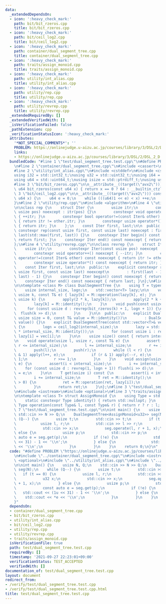 ```yaml
---
data:
  _extendedDependsOn:
  - icon: ':heavy_check_mark:'
    path: bit/bit_rzeros.cpp
    title: bit/bit_rzeros.cpp
  - icon: ':heavy_check_mark:'
    path: bit/ceil_log2.cpp
    title: bit/ceil_log2.cpp
  - icon: ':heavy_check_mark:'
    path: container/dual_segment_tree.cpp
    title: container/dual_segment_tree.cpp
  - icon: ':heavy_check_mark:'
    path: traits/assign_monoid.cpp
    title: traits/assign_monoid.cpp
  - icon: ':heavy_check_mark:'
    path: utility/int_alias.cpp
    title: utility/int_alias.cpp
  - icon: ':heavy_check_mark:'
    path: utility/rep.cpp
    title: utility/rep.cpp
  - icon: ':heavy_check_mark:'
    path: utility/revrep.cpp
    title: utility/revrep.cpp
  _extendedRequiredBy: []
  _extendedVerifiedWith: []
  _isVerificationFailed: false
  _pathExtension: cpp
  _verificationStatusIcon: ':heavy_check_mark:'
  attributes:
    '*NOT_SPECIAL_COMMENTS*': ''
    PROBLEM: https://onlinejudge.u-aizu.ac.jp/courses/library/3/DSL/2/DSL_2_D
    links:
    - https://onlinejudge.u-aizu.ac.jp/courses/library/3/DSL/2/DSL_2_D
  bundledCode: "#line 1 \"test/dual_segment_tree.test.cpp\"\n#define PROBLEM \"https://onlinejudge.u-aizu.ac.jp/courses/library/3/DSL/2/DSL_2_D\"\
    \n#line 2 \"container/dual_segment_tree.cpp\"\n#include <cassert>\n#include <vector>\n\
    #line 2 \"utility/int_alias.cpp\"\n#include <cstddef>\n#include <cstdint>\n\n\
    using i32 = std::int32_t;\nusing u32 = std::uint32_t;\nusing i64 = std::int64_t;\n\
    using u64 = std::uint64_t;\nusing isize = std::ptrdiff_t;\nusing usize = std::size_t;\n\
    #line 3 \"bit/bit_rzeros.cpp\"\n\n__attribute__((target(\"avx2\"))) constexpr\
    \ u64 bit_rzeros(const u64 x) { return x == 0 ? 64 : __builtin_ctzll(x); }\n#line\
    \ 3 \"bit/ceil_log2.cpp\"\n\n__attribute__((target(\"avx2\"))) constexpr u64 ceil_log2(const\
    \ u64 x) {\n    u64 e = 0;\n    while (((u64)1 << e) < x) ++e;\n    return e;\n\
    }\n#line 2 \"utility/rep.cpp\"\n#include <algorithm>\n#line 4 \"utility/rep.cpp\"\
    \n\nclass rep {\n    struct Iter {\n        usize itr;\n        constexpr Iter(const\
    \ usize pos) noexcept : itr(pos) {}\n        constexpr void operator++() noexcept\
    \ { ++itr; }\n        constexpr bool operator!=(const Iter& other) const noexcept\
    \ { return itr != other.itr; }\n        constexpr usize operator*() const noexcept\
    \ { return itr; }\n    };\n    const Iter first, last;\n\n  public:\n    explicit\
    \ constexpr rep(const usize first, const usize last) noexcept : first(first),\
    \ last(std::max(first, last)) {}\n    constexpr Iter begin() const noexcept {\
    \ return first; }\n    constexpr Iter end() const noexcept { return last; }\n\
    };\n#line 4 \"utility/revrep.cpp\"\n\nclass revrep {\n    struct Iter {\n    \
    \    usize itr;\n        constexpr Iter(const usize pos) noexcept : itr(pos) {}\n\
    \        constexpr void operator++() noexcept { --itr; }\n        constexpr bool\
    \ operator!=(const Iter& other) const noexcept { return itr != other.itr; }\n\
    \        constexpr usize operator*() const noexcept { return itr; }\n    };\n\
    \    const Iter first, last;\n\n  public:\n    explicit constexpr revrep(const\
    \ usize first, const usize last) noexcept\n        : first(last - 1), last(std::min(first,\
    \ last) - 1) {}\n    constexpr Iter begin() const noexcept { return first; }\n\
    \    constexpr Iter end() const noexcept { return last; }\n};\n#line 9 \"container/dual_segment_tree.cpp\"\
    \n\ntemplate <class M> class DualSegmentTree {\n    using T = typename M::Type;\n\
    \    usize internal_size, logn;\n    std::vector<T> lazy;\n\n    void apply(const\
    \ usize k, const T& e) { lazy[k] = M::operation(lazy[k], e); }\n    void flush(const\
    \ usize k) {\n        apply(2 * k, lazy[k]);\n        apply(2 * k + 1, lazy[k]);\n\
    \        lazy[k] = M::identity();\n    }\n    void push(const usize k) {\n   \
    \     for (const usize d : revrep(bit_rzeros(k) + 1, logn + 1)) {\n          \
    \  flush(k >> d);\n        }\n    }\n\n  public:\n    explicit DualSegmentTree(const\
    \ usize size = 0, const T& value = M::identity())\n        : DualSegmentTree(std::vector<T>(size,\
    \ value)) {}\n    explicit DualSegmentTree(const std::vector<T>& vec) : internal_size(vec.size())\
    \ {\n        logn = ceil_log2(internal_size);\n        lazy = std::vector<T>(2\
    \ * internal_size, M::identity());\n        for (const usize i : rep(0, internal_size))\
    \ lazy[i] = vec[i];\n    }\n\n    usize size() const { return internal_size; }\n\
    \n    void operate(usize l, usize r, const T& e) {\n        assert(l <= r and\
    \ r <= internal_size);\n        l += internal_size;\n        r += internal_size;\n\
    \        push(l);\n        push(r);\n        while (l < r) {\n            if (l\
    \ & 1) apply(l++, e);\n            if (r & 1) apply(--r, e);\n            l >>=\
    \ 1;\n            r >>= 1;\n        }\n    }\n    void assign(usize i, const T&\
    \ e) {\n        assert(i < internal_size);\n        i += internal_size;\n    \
    \    for (const usize d : revrep(1, logn + 1)) flush(i >> d);\n        lazy[i]\
    \ = e;\n    }\n\n    T get(usize i) const {\n        assert(i < internal_size);\n\
    \        i += internal_size;\n        T ret = M::identity();\n        while (i\
    \ > 0) {\n            ret = M::operation(ret, lazy[i]);\n            i >>= 1;\n\
    \        }\n        return ret;\n    }\n};\n#line 3 \"test/dual_segment_tree.test.cpp\"\
    \n#include <iostream>\n#include <optional>\n#line 3 \"traits/assign_monoid.cpp\"\
    \n\ntemplate <class T> struct AssignMonoid {\n    using Type = std::optional<T>;\n\
    \    static constexpr Type identity() { return std::nullopt; }\n    static constexpr\
    \ Type operation(const Type& l, const Type& r) { return r ? r : l; }\n};\n#line\
    \ 7 \"test/dual_segment_tree.test.cpp\"\n\nint main() {\n    usize N, Q;\n   \
    \ std::cin >> N >> Q;\n    DualSegmentTree<AssignMonoid<u32>> seg(N);\n    while\
    \ (Q--) {\n        usize t;\n        std::cin >> t;\n        if (t == 0) {\n \
    \           usize l, r;\n            std::cin >> l >> r;\n            u32 x;\n\
    \            std::cin >> x;\n            seg.operate(l, r + 1, x);\n        }\
    \ else {\n            usize p;\n            std::cin >> p;\n            const\
    \ auto e = seg.get(p);\n            if (!e) {\n                std::cout << (1u\
    \ << 31) - 1 << '\\n';\n            } else {\n                std::cout << *e\
    \ << '\\n';\n            }\n        }\n    }\n    return 0;\n}\n"
  code: "#define PROBLEM \"https://onlinejudge.u-aizu.ac.jp/courses/library/3/DSL/2/DSL_2_D\"\
    \n#include \"../container/dual_segment_tree.cpp\"\n#include <iostream>\n#include\
    \ <optional>\n#include \"../utility/int_alias.cpp\"\n#include \"../traits/assign_monoid.cpp\"\
    \n\nint main() {\n    usize N, Q;\n    std::cin >> N >> Q;\n    DualSegmentTree<AssignMonoid<u32>>\
    \ seg(N);\n    while (Q--) {\n        usize t;\n        std::cin >> t;\n     \
    \   if (t == 0) {\n            usize l, r;\n            std::cin >> l >> r;\n\
    \            u32 x;\n            std::cin >> x;\n            seg.operate(l, r\
    \ + 1, x);\n        } else {\n            usize p;\n            std::cin >> p;\n\
    \            const auto e = seg.get(p);\n            if (!e) {\n             \
    \   std::cout << (1u << 31) - 1 << '\\n';\n            } else {\n            \
    \    std::cout << *e << '\\n';\n            }\n        }\n    }\n    return 0;\n\
    }"
  dependsOn:
  - container/dual_segment_tree.cpp
  - bit/bit_rzeros.cpp
  - utility/int_alias.cpp
  - bit/ceil_log2.cpp
  - utility/rep.cpp
  - utility/revrep.cpp
  - traits/assign_monoid.cpp
  isVerificationFile: true
  path: test/dual_segment_tree.test.cpp
  requiredBy: []
  timestamp: '2021-09-27 22:23:01+09:00'
  verificationStatus: TEST_ACCEPTED
  verifiedWith: []
documentation_of: test/dual_segment_tree.test.cpp
layout: document
redirect_from:
- /verify/test/dual_segment_tree.test.cpp
- /verify/test/dual_segment_tree.test.cpp.html
title: test/dual_segment_tree.test.cpp
---
```

